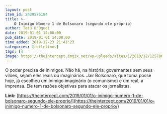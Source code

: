 ```yaml
---
layout: post
item_id: 2439575184
title: >-
    O Inimigo Número 1 de Bolsonaro (segundo ele próprio)
author: Tatu D'Oquei
date: 2019-01-01 14:00:00
pub_date: 2019-01-01 14:00:00
time_added: 2019-12-23 21:41:23
categories: [refletimos]
tags: []
image: https://theintercept.imgix.net/wp-uploads/sites/1/2018/12/12578666-high-1546281819.jpeg?auto=compress%2Cformat&q=90&fit=crop&w=1200&h=800
---
```


O poder precisa de inimigos. Não há, na história, governantes sem seus vilões, sejam eles reais ou imaginários. Jair Bolsonaro, que toma posse hoje, já escolheu um inimigo imaginário (o comunismo) e um real, a imprensa. Ele tem razões objetivas para atacar os jornalistas.

**Link:** [https://theintercept.com/2019/01/01/o-inimigo-numero-1-de-bolsonaro-segundo-ele-proprio/](https://theintercept.com/2019/01/01/o-inimigo-numero-1-de-bolsonaro-segundo-ele-proprio/)

